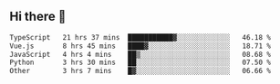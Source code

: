 ## Hi there 👋

<!--START_SECTION:waka-->

```txt
TypeScript   21 hrs 37 mins  ███████████▓░░░░░░░░░░░░░   46.18 %
Vue.js       8 hrs 45 mins   ████▓░░░░░░░░░░░░░░░░░░░░   18.71 %
JavaScript   4 hrs 4 mins    ██▒░░░░░░░░░░░░░░░░░░░░░░   08.68 %
Python       3 hrs 30 mins   ██░░░░░░░░░░░░░░░░░░░░░░░   07.50 %
Other        3 hrs 7 mins    █▓░░░░░░░░░░░░░░░░░░░░░░░   06.66 %
```

<!--END_SECTION:waka-->
